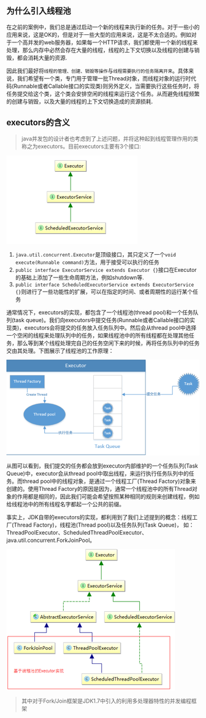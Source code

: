 ## 为什么引入线程池

在之前的案例中，我们总是通过启动一个新的线程来执行新的任务。对于一些小的应用来说，这是OK的，但是对于一些大型的应用来说，这是不太合适的。例如对于一个高并发的web服务器，如果每一个HTTP请求，我们都使用一个新的线程来处理，那么内存中必然会存在大量的线程，线程的上下文切换以及线程的创建与销毁，都会消耗大量的资源.

因此我们最好将`线程的管理、创建、销毁等操作`与`线程需要执行的任务隔离开来`。具体来说，我们希望有一个类，专门用于管理一批Thread对象，而线程对象的运行时代码(Runnable或者Callable接口的实现类)则另外定义，当需要执行这些任务时，将任务提交给这个类，这个类会安排空闲的线程来运行这个任务。从而避免线程频繁的创建与销毁，以及大量的线程的上下文切换造成的资源损耗.

## executors的含义

>java并发包的设计者也考虑到了上述问题，并将这种起到线程管理作用的类称之为executors。目前executors主要有3个接口:

![](executors主要接口.png)

1. `java.util.concurrent.Executor`是顶级接口，其只定义了一个`void execute(Runnable command)`方法，用于接受可以执行的任务
2. `public interface ExecutorService extends Executor {}`接口在Executor的基础上添加了一些生命周期方法，例如shutdown等.
3. `public interface ScheduledExecutorService extends ExecutorService {}`则进行了一些功能性的扩展，可以在指定的时间、或者周期性的运行某个任务

通常情况下，executors的实现，都包含了一个线程池(thread pool)和一个任务队列(task queue)。我们向executors中提交任务(Runnable或者Callable接口的实现类)，executors会将提交的任务放入任务队列中。然后会从thread pool中选择一个空闲的线程来处理队列中的任务，如果线程池中的所有线程都在处理其他任务，那么等到某个线程处理完自己的任务空闲下来的时候，再将任务队列中的任务交由其处理。下图展示了线程池的工作原理：

![线程池的工作原理](线程池的工作原理.png)

从图可以看到，我们提交的任务都会放到executor内部维护的一个任务队列(Task Queue)中，executor会从thread pool中取出线程，来运行执行任务队列中的任务。而thread pool中的线程对象，是通过一个线程工厂(Thread Factory)对象来创建的。使用Thread Factory的原因是因为，通常一个线程池中的所有Thread对象的作用都是相同的，因此我们可能会希望按照某种相同的规则来创建线程，例如给线程池中的所有线程名字都起一个公共的前缀。

事实上，JDK自带的executors的实现，都利用到了我们上述提到的概念：线程工厂(Thread Factory)，线程池(Thread pool)以及任务队列(Task Queue)， 如：ThreadPoolExecutor、ScheduledThreadPoolExecutor、java.util.concurrent.ForkJoinPool。

![JDK中的executors的相关类](JDK中的executors的相关类.png)

>其中对于Fork/Join框架是JDK1.7中引入的利用多处理器特性的并发编程框架